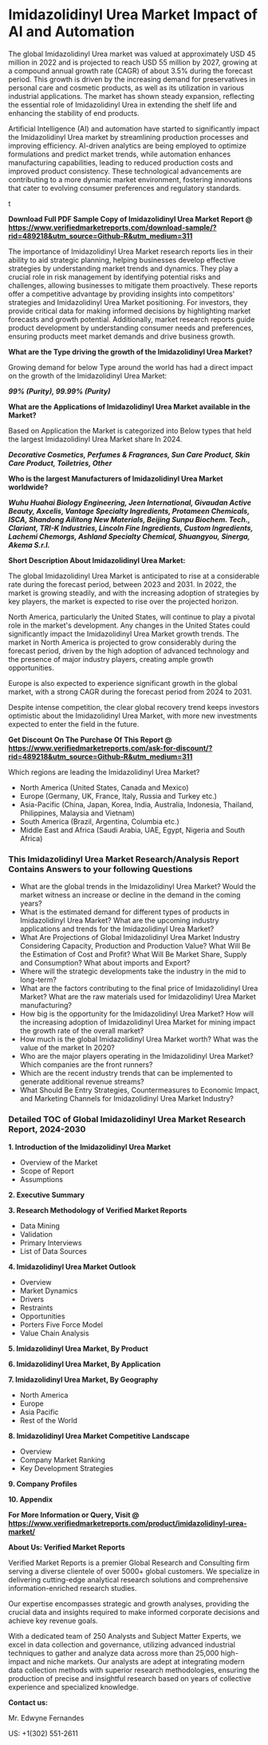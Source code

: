 <meta name="title" content="Global  Imidazolidinyl Urea Market Impact of AI and Automation"><meta name="description" content="  The global Imidazolidinyl Urea market was valued at approximately USD 45 million in 2022 and is projected to reach USD 55 million by 2027, growing at a compound annu"><meta name="title" content=" Imidazolidinyl Urea Market Size, Share, Scope, Trends, Growth, Opportunities, Analysis, Forecast"> <h1>Imidazolidinyl Urea Market Impact of AI and Automation</h1> <p>The global Imidazolidinyl Urea market was valued at approximately USD 45 million in 2022 and is projected to reach USD 55 million by 2027, growing at a compound annual growth rate (CAGR) of about 3.5% during the forecast period. This growth is driven by the increasing demand for preservatives in personal care and cosmetic products, as well as its utilization in various industrial applications. The market has shown steady expansion, reflecting the essential role of Imidazolidinyl Urea in extending the shelf life and enhancing the stability of end products.</p> <p>Artificial Intelligence (AI) and automation have started to significantly impact the Imidazolidinyl Urea market by streamlining production processes and improving efficiency. AI-driven analytics are being employed to optimize formulations and predict market trends, while automation enhances manufacturing capabilities, leading to reduced production costs and improved product consistency. These technological advancements are contributing to a more dynamic market environment, fostering innovations that cater to evolving consumer preferences and regulatory standards.</p> t</p><p id="" class=""><strong>Download Full PDF Sample Copy of Imidazolidinyl Urea Market Report @ <a href="https://www.verifiedmarketreports.com/download-sample/?rid=489218&utm_source=Github-R&utm_medium=311" target="_blank">https://www.verifiedmarketreports.com/download-sample/?rid=489218&utm_source=Github-R&utm_medium=311</a></strong></p><p>The importance of&nbsp;Imidazolidinyl Urea Market research reports lies in their ability to aid strategic planning, helping businesses develop effective strategies by understanding market trends and dynamics. They play a crucial role in risk management by identifying potential risks and challenges, allowing businesses to mitigate them proactively. These reports offer a competitive advantage by providing insights into competitors' strategies and Imidazolidinyl Urea Market positioning. For investors, they provide critical data for making informed decisions by highlighting market forecasts and growth potential. Additionally, market research reports guide product development by understanding consumer needs and preferences, ensuring products meet market demands and drive business growth.</p><p><strong>What are the&nbsp;Type driving the growth of the Imidazolidinyl Urea Market?</strong></p><p id="" class="">Growing demand for below Type around the world has had a direct impact on the growth of the Imidazolidinyl Urea Market:</p><em><strong>99% (Purity), 99.99% (Purity)</strong></em></p><strong>What are the&nbsp;Applications&nbsp;of Imidazolidinyl Urea Market available in the Market?</strong></p><p id="" class="">Based on Application the Market is categorized into Below types that held the largest Imidazolidinyl Urea Market share In 2024.</p><em><strong>Decorative Cosmetics, Perfumes & Fragrances, Sun Care Product, Skin Care Product, Toiletries, Other</strong></em></p><strong>Who is the largest Manufacturers of Imidazolidinyl Urea Market worldwide?</strong></p><p><em><strong>Wuhu Huahai Biology Engineering, Jeen International, Givaudan Active Beauty, Axcelis, Vantage Specialty Ingredients, Protameen Chemicals, ISCA, Shandong Ailitong New Materials, Beijing Sunpu Biochem. Tech., Clariant, TRI-K Industries, Lincoln Fine Ingredients, Custom Ingredients, Lachemi Chemorgs, Ashland Specialty Chemical, Shuangyou, Sinerga, Akema S.r.l.</strong></em></p><p id="" class=""><strong>Short Description About Imidazolidinyl Urea Market:</strong></p><p>The global Imidazolidinyl Urea Market is anticipated to rise at a considerable rate during the forecast period, between 2023 and 2031. In 2022, the market is growing steadily, and with the increasing adoption of strategies by key players, the market is expected to rise over the projected horizon.</p><p>North America, particularly the United States, will continue to play a pivotal role in the market's development. Any changes in the United States could significantly impact the Imidazolidinyl Urea Market growth trends. The market in North America is projected to grow considerably during the forecast period, driven by the high adoption of advanced technology and the presence of major industry players, creating ample growth opportunities.</p><p>Europe is also expected to experience significant growth in the global market, with a strong CAGR during the forecast period from 2024 to 2031.</p><p>Despite intense competition, the clear global recovery trend keeps investors optimistic about the Imidazolidinyl Urea Market, with more new investments expected to enter the field in the future.</p><p id="" class=""><strong>Get Discount On The Purchase Of This Report @ <a href="https://www.verifiedmarketreports.com/ask-for-discount/?rid=489218&utm_source=Github-R&utm_medium=311" target="_blank">https://www.verifiedmarketreports.com/ask-for-discount/?rid=489218&utm_source=Github-R&utm_medium=311</a></strong></p>Which regions are leading the Imidazolidinyl Urea Market?</p><ul><li>North America (United States, Canada and Mexico)</li><li>Europe (Germany, UK, France, Italy, Russia and Turkey etc.)</li><li>Asia-Pacific (China, Japan, Korea, India, Australia, Indonesia, Thailand, Philippines, Malaysia and Vietnam)</li><li>South America (Brazil, Argentina, Columbia etc.)</li><li>Middle East and Africa (Saudi Arabia, UAE, Egypt, Nigeria and South Africa)</li></ul><h3 id="" class="">This Imidazolidinyl Urea Market Research/Analysis Report Contains Answers to your following Questions</h3><ul><li>What are the global trends in the Imidazolidinyl Urea Market? Would the market witness an increase or decline in the demand in the coming years?</li><li>What is the estimated demand for different types of products in Imidazolidinyl Urea Market? What are the upcoming industry applications and trends for the Imidazolidinyl Urea Market?</li><li>What Are Projections of Global Imidazolidinyl Urea Market Industry Considering Capacity, Production and Production Value? What Will Be the Estimation of Cost and Profit? What Will Be Market Share, Supply and Consumption? What about imports and Export?</li><li>Where will the strategic developments take the industry in the mid to long-term?</li><li>What are the factors contributing to the final price of Imidazolidinyl Urea Market? What are the raw materials used for Imidazolidinyl Urea Market manufacturing?</li><li>How big is the opportunity for the Imidazolidinyl Urea Market? How will the increasing adoption of Imidazolidinyl Urea Market for mining impact the growth rate of the overall market?</li><li>How much is the global Imidazolidinyl Urea Market worth? What was the value of the market In 2020?</li><li>Who are the major players operating in the Imidazolidinyl Urea Market? Which companies are the front runners?</li><li>Which are the recent industry trends that can be implemented to generate additional revenue streams?</li><li>What Should Be Entry Strategies, Countermeasures to Economic Impact, and Marketing Channels for Imidazolidinyl Urea Market Industry?</li></ul><h3 id="" class="">Detailed TOC of Global Imidazolidinyl Urea Market Research Report, 2024-2030</h3><p id="" class=""><strong>1. Introduction of the Imidazolidinyl Urea Market</strong></p><ul><li>Overview of the Market</li><li>Scope of Report</li><li>Assumptions</li></ul><p id="" class=""><strong>2. Executive Summary</strong></p><p id="" class=""><strong>3. Research Methodology of Verified Market Reports</strong></p><ul><li>Data Mining</li><li>Validation</li><li>Primary Interviews</li><li>List of Data Sources</li></ul><p id="" class=""><strong>4. Imidazolidinyl Urea Market Outlook</strong></p><ul><li>Overview</li><li>Market Dynamics</li><li>Drivers</li><li>Restraints</li><li>Opportunities</li><li>Porters Five Force Model</li><li>Value Chain Analysis</li></ul><p id="" class=""><strong>5. Imidazolidinyl Urea Market, By Product</strong></p><p id="" class=""><strong>6. Imidazolidinyl Urea Market, By Application</strong></p><p id="" class=""><strong>7. Imidazolidinyl Urea Market, By Geography</strong></p><ul><li>North America</li><li>Europe</li><li>Asia Pacific</li><li>Rest of the World</li></ul><p id="" class=""><strong>8. Imidazolidinyl Urea Market Competitive Landscape</strong></p><ul><li>Overview</li><li>Company Market Ranking</li><li>Key Development Strategies</li></ul><p id="" class=""><strong>9. Company Profiles</strong></p><p id="" class=""><strong>10. Appendix</strong></p><p id="" class=""><strong>For More Information or Query, Visit @ <a href="https://www.verifiedmarketreports.com/product/imidazolidinyl-urea-market/" target="_blank">https://www.verifiedmarketreports.com/product/imidazolidinyl-urea-market/</a></strong></p><p id="" class=""><strong>About Us: Verified Market Reports</strong></p><p id="" class="">Verified Market Reports is a premier Global Research and Consulting firm serving a diverse clientele of over 5000+ global customers. We specialize in delivering cutting-edge analytical research solutions and comprehensive information-enriched research studies.</p><p id="" class="">Our expertise encompasses strategic and growth analyses, providing the crucial data and insights required to make informed corporate decisions and achieve key revenue goals.</p><p id="" class="">With a dedicated team of 250 Analysts and Subject Matter Experts, we excel in data collection and governance, utilizing advanced industrial techniques to gather and analyze data across more than 25,000 high-impact and niche markets. Our analysts are adept at integrating modern data collection methods with superior research methodologies, ensuring the production of precise and insightful research based on years of collective experience and specialized knowledge.</p><p id="" class=""><strong>Contact us:</strong></p><p id="" class="">Mr. Edwyne Fernandes</p><p id="" class="">US: +1(302) 551-2611</p>